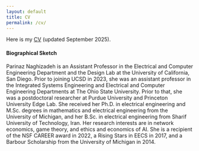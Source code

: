 ```yaml
---
layout: default
title: CV
permalink: /cv/
---
```


Here is my <a href="/CV_Parinaz_Naghizadeh.pdf">CV</a> (updated September 2025). 


<h4> Biographical Sketch 
</h4>

<p>Parinaz Naghizadeh is an Assistant Professor in the Electrical and Computer Engineering Department and the Design Lab at the University of California, San Diego. Prior to joining UCSD in 2023, she was an assistant professor in the Integrated Systems Engineering and Electrical and Computer Engineering Departments at The Ohio State University. Prior to that, she was a postdoctoral researcher at Purdue University and Princeton University Edge Lab. She received her Ph.D. in electrical engineering and M.Sc. degrees in mathematics and electrical engineering from the University of Michigan, and her B.Sc. in electrical engineering from Sharif University of Technology, Iran. Her research interests are in network economics, game theory, and ethics and economics of AI. She is a recipient of the NSF CAREER award in 2022, a Rising Stars in EECS in 2017, and a Barbour Scholarship from the University of Michigan in 2014.</p>

